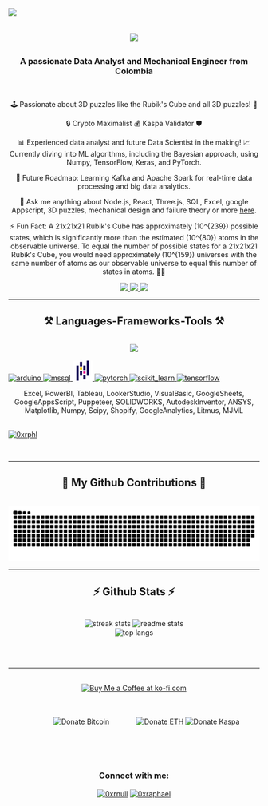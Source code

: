 <img align="left" src="https://visitor-badge.laobi.icu/badge?page_id=0xrphl.0xrphl" />
<h1 align="center">
    <img src="https://readme-typing-svg.herokuapp.com/?font=Righteous&size=35&center=true&vCenter=true&width=500&height=70&duration=4000&lines=Hi+There!+👋;+I'm+Raphael!;" />
</h1>

<h3 align="center">A passionate Data Analyst and Mechanical Engineer from Colombia</h3>

<br/>

<div align="center">
 
🕹️ Passionate about 3D puzzles like the Rubik's Cube and all 3D puzzles! 🧩

🔒 Crypto Maximalist 💰 Kaspa Validator 🛡️

📊 Experienced data analyst and future Data Scientist in the making! 📈 Currently diving into ML algorithms, including the Bayesian approach, using Numpy, TensorFlow, Keras, and PyTorch.

🌱 Future Roadmap: Learning Kafka and Apache Spark for real-time data processing and big data analytics.

💬 Ask me anything about Node.js, React, Three.js, SQL, Excel, google Appscript, 3D puzzles, mechanical design and failure theory or more [here](https://github.com/0xrphl/0xrphl/issues/new).

⚡ Fun Fact: A 21x21x21 Rubik's Cube has approximately \(10^{239}\) possible states, which is significantly more than the estimated \(10^{80}\) atoms in the observable universe. To equal the number of possible states for a 21x21x21 Rubik's Cube, you would need approximately \(10^{159}\) universes with the same number of atoms as our observable universe to equal this number of states in atoms. 🧊🤯

</div>

 
<div align="center"> 
  <a href="mailto:0xrphl@gmail.com">
    <img src="https://img.shields.io/badge/Gmail-333333?style=for-the-badge&logo=gmail&logoColor=red" />
  </a>
  <a href="https://www.linkedin.com/in/0xraphael/" target="_blank">
    <img src="https://img.shields.io/badge/LinkedIn-0077B5?style=for-the-badge&logo=linkedin&logoColor=white" target="_blank" />
  </a>
  <a href="https://0xraphael.com/" target="_blank">
     <img src="https://img.shields.io/badge/Portfolio-FF5722?style=for-the-badge&logo=todoist&logoColor=white" target="_blank" /> <!-- sqlite, safari, google-chrome are other good icon options -->
  </a>
</div>

 <hr/>
 
<h2 align="center">⚒️ Languages-Frameworks-Tools ⚒️</h2>
<br/>
<div align="center">
    <img src="https://skillicons.dev/icons?i=py,cpp,docker,css,figma,git,github,html,js,matlab,mongodb,mysql,nextjs,nodejs,octave,postgres,pytorch,ts,visualstudio,vscode,react,sklearn,selenium,solidity,tailwind,tensorflow,threejs,wordpress,blender" />
    <br>
    <p align="left"> <a href="https://www.arduino.cc/" target="_blank" rel="noreferrer"> <img src="https://cdn.worldvectorlogo.com/logos/arduino-1.svg" alt="arduino" width="40" height="40"/> </a> <a href="https://www.microsoft.com/en-us/sql-server" target="_blank" rel="noreferrer"> <img src="https://www.svgrepo.com/show/303229/microsoft-sql-server-logo.svg" alt="mssql" width="40" height="40"/> </a> <a href="https://pandas.pydata.org/" target="_blank" rel="noreferrer"> <img src="https://raw.githubusercontent.com/devicons/devicon/2ae2a900d2f041da66e950e4d48052658d850630/icons/pandas/pandas-original.svg" alt="pandas" width="40" height="40"/> </a> <a href="https://pytorch.org/" target="_blank" rel="noreferrer"> <img src="https://www.vectorlogo.zone/logos/pytorch/pytorch-icon.svg" alt="pytorch" width="40" height="40"/> </a> <a href="https://scikit-learn.org/" target="_blank" rel="noreferrer"> <img src="https://upload.wikimedia.org/wikipedia/commons/0/05/Scikit_learn_logo_small.svg" alt="scikit_learn" width="40" height="40"/> </a> <a href="https://www.tensorflow.org" target="_blank" rel="noreferrer"> <img src="https://www.vectorlogo.zone/logos/tensorflow/tensorflow-icon.svg" alt="tensorflow" width="40" height="40"/> </a> </p>
    <div>Excel, PowerBI, Tableau, LookerStudio, VisualBasic, GoogleSheets, GoogleAppsScript, Puppeteer, SOLIDWORKS, AutodeskInventor, ANSYS, Matplotlib, Numpy, Scipy, Shopify, GoogleAnalytics, Litmus, MJML</div>
    <br>
</div>

<p align="left"> <a href="https://github.com/ryo-ma/github-profile-trophy"><img src="https://github-profile-trophy.vercel.app/?username=0xrphl" alt="0xrphl" /></a> </p>

<br/>
<hr/>

<div align="center">
  <h2>🐍 My Github Contributions 🐍</h2>
  <br>
  <img alt="snake eating my contributions" src="https://raw.githubusercontent.com/0xrphl/0xrphl/output/github-contribution-grid-snake.svg" />
  <br/>
</div>

<hr/>

<h2 align="center">⚡ Github Stats ⚡</h2>
<br>
<div align=center>
  <img width=390 src="https://github-readme-streak-stats-six-black.vercel.app?user=0xrphl&theme=react&border_radius=10" alt="streak stats"/>
  <img width=390 src="https://github-readme-stats-salesp07.vercel.app/api?username=0xrphl&count_private=true&show_icons=true&theme=react&rank_icon=github&border_radius=10" alt="readme stats" />
  <br/>
  <img width=325 align="center" src="https://github-readme-stats-salesp07.vercel.app/api/top-langs/?username=0xrphl&hide=HTML&langs_count=8&layout=compact&theme=react&border_radius=10&size_weight=0.5&count_weight=0.5&exclude_repo=github-readme-stats" alt="top langs" />
</div>

<br/><br/>

<hr/>

<br/>
<div align=center>
    <div align=center>
        <a href='https://ko-fi.com/W7W2U4OSB' target='_blank' style='margin-down: 20px; padding: 50px;'>
  <img height='50' style='border:10px;height:50px;' src='https://storage.ko-fi.com/cdn/kofi5.png?v=3' alt='Buy Me a Coffee at ko-fi.com' />
</a>

<a href='https://ibb.co/h7TCMKK' target='_blank' style='display: inline-block; margin-down: 20px; padding: 50px;'>
  <img height='65' style='border:0px;height:65px;' src='https://www.mundiplumarii.com/en/wp-content/uploads/2017/12/bitcoin_donation-1.png' alt='Donate Bitcoin'/>
</a>
        <a href='https://ibb.co/NjfBq1r' target='_blank'><img height='65' style='border:0px;height:65px;' src='https://upload.wikimedia.org/wikipedia/commons/f/f5/ETH_logo_landscape_%28gray%29.png'  alt='Donate ETH'/></a>
         <a href='https://ibb.co/dbDMmWn' target='_blank'><img height='80' style='border:0px;height:130px;' src='https://i.ibb.co/ncjtmkX/white-6f2e981e-5ad4-44c3-9b7d-5daaf0e34e99p-Photoroom-png-Photoroom-Photoroom-png-Photoroom.png'  alt='Donate Kaspa'/></a>
    </div>
</div>
</div>
<br/>
<h3 align="center">Connect with me:</h3>
<p align="center">
<a href="https://twitter.com/0xrnull" target="blank"><img align="center" src="https://raw.githubusercontent.com/rahuldkjain/github-profile-readme-generator/master/src/images/icons/Social/twitter.svg" alt="0xrnull" height="30" width="40" /></a>
<a href="https://linkedin.com/in/0xraphael" target="blank"><img align="center" src="https://raw.githubusercontent.com/rahuldkjain/github-profile-readme-generator/master/src/images/icons/Social/linked-in-alt.svg" alt="0xraphael" height="30" width="40" /></a>
</p>

